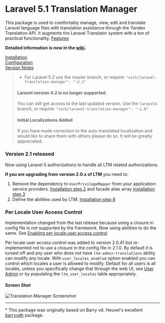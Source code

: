
# Laravel 5.1 Translation Manager

This package is used to comfortably manage, view, edit and translate Laravel language files with
translation assistance through the Yandex Translation API. It augments the Laravel Translator
system with a ton of practical functionality. [Features]

**Detailed information is now in the [wiki].**

[Installation](../../wiki/Installation)  
[Configuration](../../wiki/Configuration)  
[Version Notes](versioninfo.md)  

> - For Laravel 5.2 use the master branch, or require: `"vsch/laravel-translation-manager":
>   "~2.1"`
>
> #### Laravel version 4.2 is no longer supported. 
> You can still get access to the last updated version. Use the `laravel4` branch, or require:
> `"vsch/laravel-translation-manager": "~1.0"`
>
> #### Initial Localizations Added
> If you have made correction to the auto-translated localization and would like to share them
> with others please do so. It will be greatly appreciated.


### Version 2.1 released

Now using Laravel 5 authorizations to handle all LTM related authorizations.

**If you are upgrading from version 2.0.x of LTM** you need to: 
 
1. Remove the dependency to `UserPrivilegeMapper` from your application: service providers.
   [Installation step 2](../../wiki/Installation#step2) and facade alias array
   [Installation step 3](../../wiki/Installation#step3)
2. Define the abilities used by LTM: [Installation step 8](../../wiki/Installation#step8)

### Per Locale User Access Control

Implementation changed from the last release because using a closure in config file is not
supported by the framework. Now using abilities to do the same. See
[Enabling per locale user access control](../../wiki/Configuration#enabling-per-locale-user-access-control)
    
Per locale user access control was added to version 2.0.41 but re-implemented not to use a
closure in the config file in 2.1.0. By default it is turned off and any user who does not have
`ltm-admin-translations` ability can modify any locale. With `user_locales_enabled` option
enabled you can control which locales a user is allowed to modify. Default for all users is all
locales, unless you specifically change that through the web UI, see
[User Admin](../../wiki/Web-Interface#user-admin) or by populating the `ltm_user_locales` table
appropriately.

#### Screen Shot

![Translation Manager Screenshot]

***

\* This package was originally based on Barry vd. Heuvel's excellent 
[barryvdh] package. 

[wiki]: ../../wiki

[Translation Manager Screenshot]: ../../wiki/images/ScreenShot_main.png
[Features]: ../../wiki/#features
[barryvdh]: https://github.com/barryvdh/laravel-translation-manager
[issue #14]: ../../issues/14
[publishing configuration]: ../../wiki/Installation#publish-config





